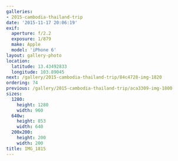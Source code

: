 ```yaml
---
galleries:
- 2015-cambodia-thailand-trip
date: '2015-11-17 20:06:19'
exif:
  aperture: f/2.2
  exposure: 1/879
  make: Apple
  model: 'iPhone 6'
layout: gallery-photo
location:
  latitude: 13.43492833
  longitude: 103.89045
next: /gallery/2015-cambodia-thailand-trip/84c4728-img-1820
ordering: 74
previous: /gallery/2015-cambodia-thailand-trip/aca3309-img-1800
sizes:
  1280:
    height: 1280
    width: 960
  640w:
    height: 853
    width: 640
  200x200:
    height: 200
    width: 200
title: IMG_1815
---
```

